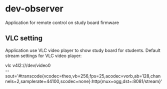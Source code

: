 # dev-observer
Application for remote control on study board firmware

## VLC setting
Application use VLC video player to show study board for students.
Default stream settings for VLC video player:

vlc v4l2:///dev/video0 \
 --sout='#transcode{vcodec=theo,vb=256,fps=25,acodec=vorb,ab=128,channels=2,samplerate=44100,scodec=none}:http{mux=ogg,dst=:8081/stream}'
